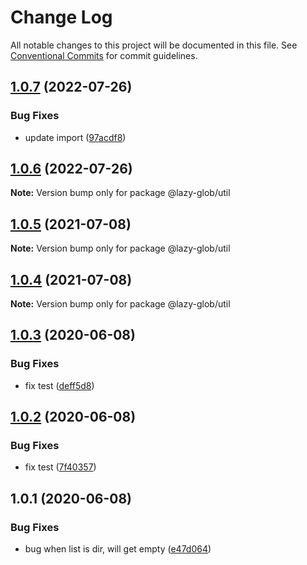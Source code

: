 # Change Log

All notable changes to this project will be documented in this file.
See [Conventional Commits](https://conventionalcommits.org) for commit guidelines.

## [1.0.7](https://github.com/bluelovers/ws-glob/compare/@lazy-glob/util@1.0.5...@lazy-glob/util@1.0.7) (2022-07-26)


### Bug Fixes

* update import ([97acdf8](https://github.com/bluelovers/ws-glob/commit/97acdf82a11ff3328157869f47ee26676991efc9))





## [1.0.6](https://github.com/bluelovers/ws-glob/compare/@lazy-glob/util@1.0.5...@lazy-glob/util@1.0.6) (2022-07-26)

**Note:** Version bump only for package @lazy-glob/util





## [1.0.5](https://github.com/bluelovers/ws-glob/compare/@lazy-glob/util@1.0.3...@lazy-glob/util@1.0.5) (2021-07-08)

**Note:** Version bump only for package @lazy-glob/util





## [1.0.4](https://github.com/bluelovers/ws-glob/compare/@lazy-glob/util@1.0.3...@lazy-glob/util@1.0.4) (2021-07-08)

**Note:** Version bump only for package @lazy-glob/util





## [1.0.3](https://github.com/bluelovers/ws-glob/compare/@lazy-glob/util@1.0.2...@lazy-glob/util@1.0.3) (2020-06-08)


### Bug Fixes

* fix test ([deff5d8](https://github.com/bluelovers/ws-glob/commit/deff5d86b64362c781d94e8f6e83cd885709a1dd))





## [1.0.2](https://github.com/bluelovers/ws-glob/compare/@lazy-glob/util@1.0.1...@lazy-glob/util@1.0.2) (2020-06-08)


### Bug Fixes

* fix test ([7f40357](https://github.com/bluelovers/ws-glob/commit/7f40357f760b082f5168a2907daa368dbe44756e))





## 1.0.1 (2020-06-08)


### Bug Fixes

* bug when list is dir, will get empty ([e47d064](https://github.com/bluelovers/ws-glob/commit/e47d064cd99cba1c2b1797b9604a4a6514a11fa3))
